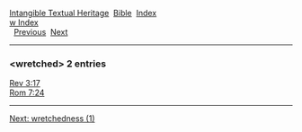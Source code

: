 [Intangible Textual Heritage](../../index)  [Bible](../index) 
[Index](index)   
[w Index](_w_)  
  [Previous](c12631)  [Next](c12633) 

------------------------------------------------------------------------

### &lt;wretched&gt; 2 entries

[Rev 3:17](../kjv/rev003.htm#017)  
[Rom 7:24](../kjv/rom007.htm#024)  

------------------------------------------------------------------------

[Next: wretchedness (1)](c12633)
